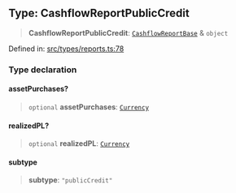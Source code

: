 
## Type: CashflowReportPublicCredit

> **CashflowReportPublicCredit**: [`CashflowReportBase`](#type-cashflowreportbase) & `object`

Defined in: [src/types/reports.ts:78](https://github.com/centrifuge/sdk/blob/f4a05552552306b18fda80681998b920366263a7/src/types/reports.ts#L78)

### Type declaration

#### assetPurchases?

> `optional` **assetPurchases**: [`Currency`](#class-currency)

#### realizedPL?

> `optional` **realizedPL**: [`Currency`](#class-currency)

#### subtype

> **subtype**: `"publicCredit"`
